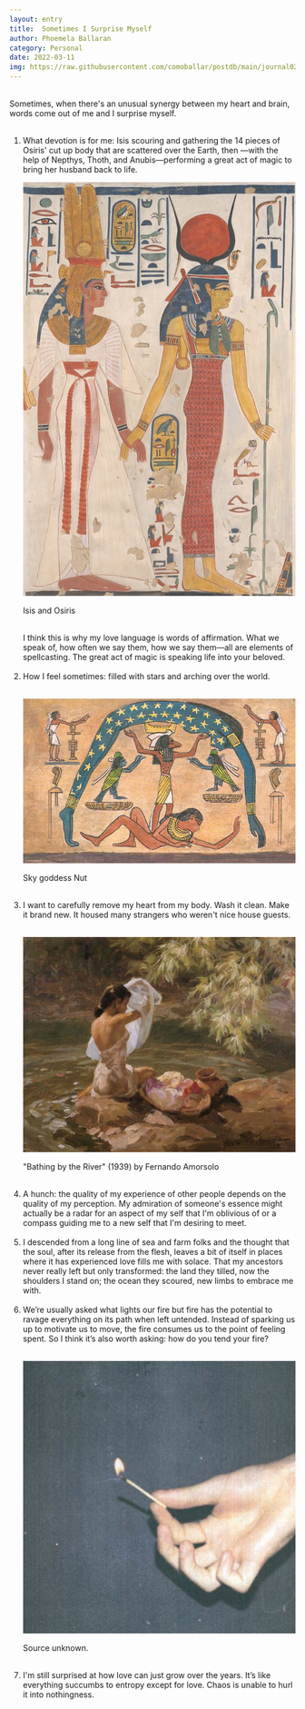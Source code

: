 ```yaml
---
layout: entry
title:  Sometimes I Surprise Myself
author: Phoemela Ballaran
category: Personal
date: 2022-03-11
img: https://raw.githubusercontent.com/comoballar/postdb/main/journal02/time.jpeg
---
```

<br>
Sometimes, when there's an unusual synergy between my heart and brain, words come out of me and I surprise myself.
<br><br>
<ol>
  <li>What devotion is for me: Isis scouring and gathering the 14 pieces of Osiris' cut up body that are scattered over the Earth, then —with the help of Nepthys, Thoth, and Anubis—performing a great act of magic to bring her husband back to life.
    <br>
    <p align="center"><img class="vertical" src="https://raw.githubusercontent.com/comoballar/postdb/main/journal03/isis.jpeg"/><figcaption>Isis and Osiris</figcaption></p>
    <br>
    I think this is why my love language is words of affirmation. What we speak of, how often we say them, how we say them—all are elements of spellcasting. The great act of magic is speaking life into your beloved.</li>
  <br>
  <li>How I feel sometimes: filled with stars and arching over the world.</li>
  <br>
  <p align="center"><img class="horizontal" src="https://raw.githubusercontent.com/comoballar/postdb/main/journal03/nut.jpeg"/><figcaption>Sky goddess Nut</figcaption></p>
  <br>
  <li>I want to carefully remove my heart from my body. Wash it clean. Make it brand new. It housed many strangers who weren't nice house guests.</li>
  <br>
  <p align="center"><img class="horizontal" src="https://raw.githubusercontent.com/comoballar/postdb/main/journal03/amorsolo.jpeg"/><figcaption>"Bathing by the River" (1939) by Fernando Amorsolo</figcaption></p>
  <br>
  <li>A hunch: the quality of my experience of other people depends on the quality of my perception. My admiration of someone's essence might actually be a radar for an aspect of my self that I'm oblivious of or a compass guiding me to a new self that I'm desiring to meet.</li>
  <br>
  <li>I descended from a long line of sea and farm folks and the thought that the soul, after its release from the flesh, leaves a bit of itself in places where it has experienced love fills me with solace. That my ancestors never really left but only transformed: the land they tilled, now the shoulders I stand on; the ocean they scoured, new limbs to embrace me with.</li>
  <br>
  <li>We’re usually asked what lights our fire but fire has the potential to ravage everything on its path when left untended. Instead of sparking us up to motivate us to move, the fire consumes us to the point of feeling spent. So I think it’s also worth asking: how do you tend your fire?</li>
  <br>
  <p align="center"><img class="horizontal" src="https://raw.githubusercontent.com/comoballar/postdb/main/journal03/fire.jpeg"/><figcaption>Source unknown.</figcaption></p>
  <br>
  <li>I'm still surprised at how love can just grow over the years. It’s like everything succumbs to entropy except for love. Chaos is unable to hurl it into nothingness.</li>
